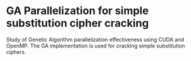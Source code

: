 # GA Parallelization for simple substitution cipher cracking
Study of Genetic Algorithm parallelization effectiveness using CUDA and OpenMP. The GA implementation is used for cracking simple substitution ciphers.
